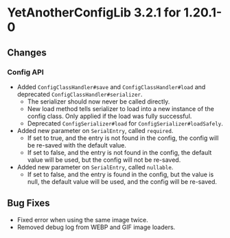 # YetAnotherConfigLib 3.2.1 for 1.20.1-0

## Changes

### Config API

- Added `ConfigClassHandler#save` and `ConfigClassHandler#load` and deprecated `ConfigClassHandler#serializer`.
  - The serializer should now never be called directly.
  - New load method tells serializer to load into a new instance of the config class. Only applied if the load was fully successful.
  - Deprecated `ConfigSerializer#load` for `ConfigSerializer#loadSafely`.
- Added new parameter on `SerialEntry`, called `required`. 
  - If set to true, and the entry is not found in the config, the config will be re-saved with the default value.
  - If set to false, and the entry is not found in the config, the default value will be used, but the config will not be re-saved.
- Added new parameter on `SerialEntry`, called `nullable`.
  - If set to false, and the entry is found in the config, but the value is null, the default value will be used, and the config will be re-saved.

## Bug Fixes

- Fixed error when using the same image twice.
- Removed debug log from WEBP and GIF image loaders.
